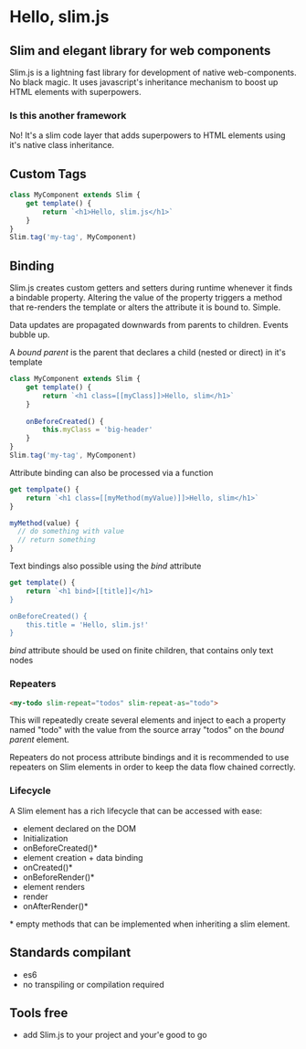 # Hello, slim.js

## Slim and elegant library for web components

Slim.js is a lightning fast library for development of native web-components. No black magic.
It uses javascript's inheritance mechanism to boost up HTML elements with superpowers. 

### Is this another framework
No! It's a slim code layer that adds superpowers to HTML elements using it's native class inheritance.

## Custom Tags
```js
class MyComponent extends Slim {
    get template() {
        return `<h1>Hello, slim.js</h1>`
    }
}
Slim.tag('my-tag', MyComponent)
```

## Binding
Slim.js creates custom getters and setters during runtime whenever it finds a bindable property.
Altering the value of the property triggers a method that re-renders the template or alters the
attribute it is bound to. Simple.

Data updates are propagated downwards from parents to children.
Events bubble up.

A *bound parent* is the parent that declares a child (nested or direct) in it's template

```js
class MyComponent extends Slim {
    get template() {
        return `<h1 class=[[myClass]]>Hello, slim</h1>`
    }
    
    onBeforeCreated() {
        this.myClass = 'big-header'
    }
}
Slim.tag('my-tag', MyComponent)
```

Attribute binding can also be processed via a function

```js
get templpate() {
    return `<h1 class=[[myMethod(myValue)]]>Hello, slim</h1>`
}

myMethod(value) {
  // do something with value
  // return something
}
```

Text bindings also possible using the *bind* attribute

```js
get template() {
    return `<h1 bind>[[title]]</h1>
}

onBeforeCreated() {
    this.title = 'Hello, slim.js!'
}
```

*bind* attribute should be used on finite children, that contains only text nodes

### Repeaters
```html
<my-todo slim-repeat="todos" slim-repeat-as="todo">
```

This will repeatedly create several <my-tag> elements and inject to each a property named "todo" with the value from the
source array "todos" on the *bound parent* element.

Repeaters do not process attribute bindings and it is recommended to use repeaters on Slim elements in order to keep the
data flow chained correctly.

### Lifecycle
A Slim element has a rich lifecycle that can be accessed with ease:
- element declared on the DOM
- Initialization
- onBeforeCreated()*
- element creation + data binding
- onCreated()*
- onBeforeRender()*
- element renders
- render
- onAfterRender()*

\* empty methods that can be implemented when inheriting a slim element.

## Standards compilant
- es6
- no transpiling or compilation required

## Tools free
- add Slim.js to your project and your'e good to go
